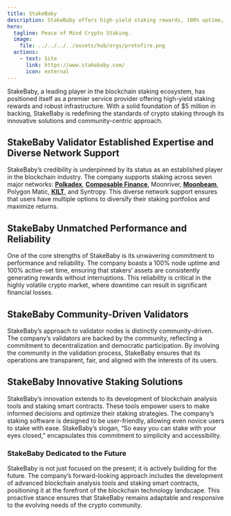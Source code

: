 ```yaml
---
title: StakeBaby
description: StakeBaby offers high-yield staking rewards, 100% uptime, and community-driven validators across seven major blockchain networks.
hero:
  tagline: Peace of Mind Crypto Staking.
  image: 
    file: ../../../../assets/hub/orgs/protofire.png
  actions:
    - text: Site
      link: https://www.stakebaby.com/
      icon: external
---
```


StakeBaby, a leading player in the blockchain staking ecosystem, has positioned itself as a premier service provider offering high-yield staking rewards and robust infrastructure. With a solid foundation of $5 million in backing, StakeBaby is redefining the standards of crypto staking through its innovative solutions and community-centric approach.

## StakeBaby Validator Established Expertise and Diverse Network Support
StakeBaby’s credibility is underpinned by its status as an established player in the blockchain industry. The company supports staking across seven major networks: **[Polkadex](https://dablock.com/dapps/polkadex/)**, [**Composable Finance**](https://dablock.com/dapps/composable-finance/), Moonriver, [**Moonbeam**](https://dablock.com/dapps/moonbeam-network/), Polygon Matic, [**KILT**](https://dablock.com/dapps/kilt-protocol/), and Syntropy. This diverse network support ensures that users have multiple options to diversify their staking portfolios and maximize returns.

## StakeBaby Unmatched Performance and Reliability
One of the core strengths of StakeBaby is its unwavering commitment to performance and reliability. The company boasts a 100% node uptime and 100% active-set time, ensuring that stakers’ assets are consistently generating rewards without interruptions. This reliability is critical in the highly volatile crypto market, where downtime can result in significant financial losses.

## StakeBaby Community-Driven Validators
StakeBaby’s approach to validator nodes is distinctly community-driven. The company’s validators are backed by the community, reflecting a commitment to decentralization and democratic participation. By involving the community in the validation process, StakeBaby ensures that its operations are transparent, fair, and aligned with the interests of its users.

## StakeBaby Innovative Staking Solutions
StakeBaby’s innovation extends to its development of blockchain analysis tools and staking smart contracts. These tools empower users to make informed decisions and optimize their staking strategies. The company’s staking software is designed to be user-friendly, allowing even novice users to stake with ease. StakeBaby’s slogan, “So easy you can stake with your eyes closed,” encapsulates this commitment to simplicity and accessibility.

### **StakeBaby Dedicated to the Future**
StakeBaby is not just focused on the present; it is actively building for the future. The company’s forward-looking approach includes the development of advanced blockchain analysis tools and staking smart contracts, positioning it at the forefront of the blockchain technology landscape. This proactive stance ensures that StakeBaby remains adaptable and responsive to the evolving needs of the crypto community.